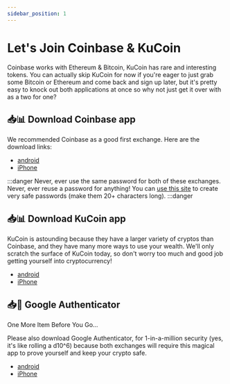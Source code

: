 ```yaml
---
sidebar_position: 1
---
```


# Let's Join Coinbase & KuCoin

Coinbase works with Ethereum & Bitcoin, KuCoin has rare and interesting tokens. You can actually skip KuCoin for now if you're eager to just grab some Bitcoin or Ethereum and come back and sign up later, but it's pretty easy to knock out both applications at once so why not just get it over with as a two for one?

## 📥📊 Download Coinbase app


We recommended Coinbase as a good first exchange. Here are the download links:
- [android](https://www.coinbase.com/join/jacks_pv)
- [iPhone](https://www.coinbase.com/join/jacks_pv)

:::danger
Never, ever use the same password for both of these exchanges. Never, ever reuse a password for anything! You can [use this site](https://passwordsgenerator.net/) to create very safe passwords (make them 20+ characters long).
:::danger

## 📥📊 Download KuCoin app

KuCoin is astounding because they have a larger variety of cryptos than Coinbase, and they have many more ways to use your wealth. We'll only scratch the surface of KuCoin today, so don't worry too much and good job getting yourself into cryptocurrency!
- [android](https://www.coinbase.com/join/jacks_pv)
- [iPhone](https://www.coinbase.com/join/jacks_pv)

## 📥🧭 Google Authenticator

One More Item Before You Go...

Please also download Google Authenticator, for 1-in-a-million security (yes, it's like rolling a d10^6) because both exchanges will require this magical app to prove yourself and keep your crypto safe.

- [android](https://play.google.com/store/apps/details?id=com.google.android.apps.authenticator2&hl=en_US&gl=US)
- [iPhone](https://apps.apple.com/us/app/google-authenticator/id388497605)


